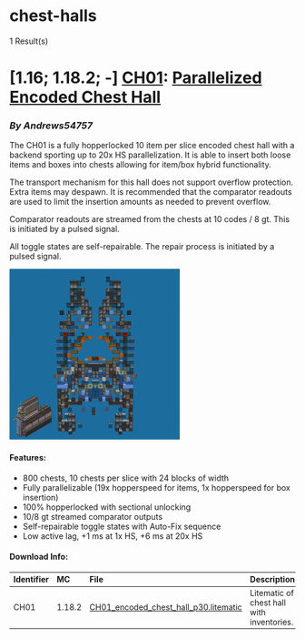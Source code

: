# chest-halls
1 Result(s)

# [1.16; 1.18.2; -] [CH01](CH01%20Parallelized%20Encoded%20Chest%20Hall): [Parallelized Encoded Chest Hall](CH01%20Parallelized%20Encoded%20Chest%20Hall/CH01_Parallelized_Encoded_Chest_Hall.pdf)
### *By Andrews54757*

The CH01 is a fully hopperlocked 10 item per slice encoded chest hall with a backend sporting up to 20x HS parallelization. It is able to insert both loose items and boxes into chests allowing for item/box hybrid functionality.

The transport mechanism for this hall does not support overflow protection. Extra items may despawn. It is recommended that the comparator readouts are used to limit the insertion amounts as needed to prevent overflow.

Comparator readouts are streamed from the chests at 10 codes / 8 gt. This is initiated by a pulsed signal.

All toggle states are self-repairable. The repair process is initiated by a pulsed signal.

<img src="CH01%20Parallelized%20Encoded%20Chest%20Hall/chesthall.png?raw=1" style="max-height: 300px">

#### Features:
- 800 chests, 10 chests per slice with 24 blocks of width
- Fully parallelizable (19x hopperspeed for items, 1x hopperspeed for box insertion)
- 100% hopperlocked with sectional unlocking
- 10/8 gt streamed comparator outputs
- Self-repairable toggle states with Auto-Fix sequence
- Low active lag, +1 ms at 1x HS, +6 ms at 20x HS

#### Download Info:
|Identifier   | MC       | File                                                                                                                                | Description                                |
|------------ |:-------- |:----------------------------------------------------------------------------------------------------------------------------------- |:-------------------------------------------|
|CH01         | 1.18.2   | [CH01_encoded_chest_hall_p30.litematic](CH01%20Parallelized%20Encoded%20Chest%20Hall/CH01_encoded_chest_hall_p30.litematic?raw=1)   | Litematic of chest hall with inventories.  |
